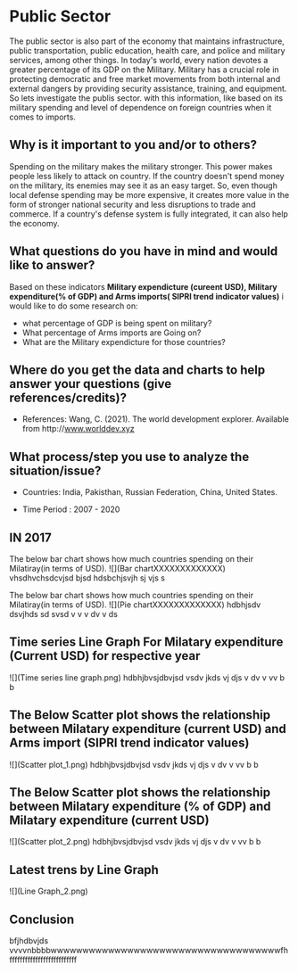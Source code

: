 # Public Sector
The public sector is also part of the economy that maintains infrastructure, public transportation, public education, health care, and police and military services, among other things. In today's world, every nation devotes a greater percentage of its GDP on the Military. Military has a crucial role in protecting democratic and free market movements from both internal and external dangers by providing security assistance, training, and equipment. So lets investigate the publis sector. with this information, like based on its military spending and level of dependence on foreign countries when it comes to imports.

## Why is it important to you and/or to others?
Spending on the military makes the military stronger. This power makes people less likely to attack on country. If the country doesn't spend money on the military, its enemies may see it as an easy target. So, even though local defense spending may be more expensive, it creates more value in the form of stronger national security and less disruptions to trade and commerce. If a country's defense system is fully integrated, it can also help the economy.
## What questions do you have in mind and would like to answer?
Based on these indicators **Military expendicture (cureent USD), Military expenditure(% of GDP) and Arms imports( SIPRI trend indicator values)** i would like to do some research on: 
  * what percentage of GDP is being spent on military?
  * What percentage of Arms imports are Going on?
  * What are the Military expendicture for those countries?
  
## Where do you get the data and charts to help answer your questions (give references/credits)?

   * References: Wang, C. (2021). The world development explorer. Available from http﻿://www.worlddev.xyz

## What process/step you use to analyze the situation/issue?

   * Countries: India, Pakisthan, Russian Federation, China, United States.

   * Time Period : 2007 - 2020
   
## IN 2017

The below bar chart shows how much countries spending on their  Milatiray(in terms of USD).
![](Bar chartXXXXXXXXXXXXX)
vhsdhvchsdcvjsd bjsd        hdsbchjsvjh sj vjs s

The below bar chart shows how much countries spending on their  Milatiray(in terms of USD).
![](Pie chartXXXXXXXXXXXXX)
hdbhjsdv dsvjhds sd svsd v v  v  dv v ds

## Time series Line Graph For Milatary expenditure (Current USD) for respective year

![](Time series line graph.png)
hdbhjbvsjdbvjsd vsdv jkds vj djs v dv  v vv b    b 

## The Below Scatter plot shows the relationship between Milatary expenditure (current USD) and Arms import (SIPRI trend indicator values)

![](Scatter plot_1.png)
hdbhjbvsjdbvjsd vsdv jkds vj djs v dv  v vv b    b 

## The Below Scatter plot shows the relationship between Milatary expenditure (% of GDP) and Milatary expenditure (current USD)

![](Scatter plot_2.png)
hdbhjbvsjdbvjsd vsdv jkds vj djs v dv  v vv b    b

## Latest trens by Line Graph

![](Line Graph_2.png)

## Conclusion
bfjhdbvjds vvvvnbbbbwwwwwwwwwwwwwwwwwwwwwwwwwwwwwwwwwwwwfhffffffffffffffffffffffffff




